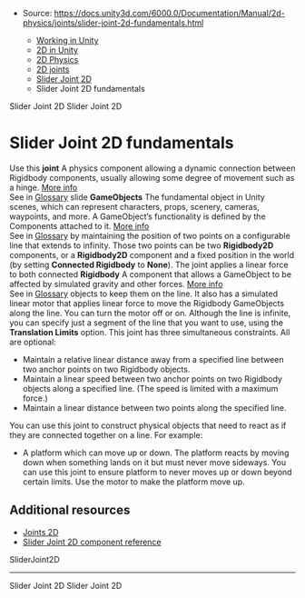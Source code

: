 * Source: https://docs.unity3d.com/6000.0/Documentation/Manual/2d-physics/joints/slider-joint-2d-fundamentals.html

  * [Working in Unity](https://docs.unity3d.com/6000.0/Documentation/Manual/working-in-unity.html)
  * [2D in Unity](https://docs.unity3d.com/6000.0/Documentation/Manual/Unity2D.html)
  * [2D Physics](https://docs.unity3d.com/6000.0/Documentation/Manual/2d-physics/2d-physics.html)
  * [2D joints](https://docs.unity3d.com/6000.0/Documentation/Manual/2d-physics/joints/2d-joints-landing.html)
  * [Slider Joint 2D](https://docs.unity3d.com/6000.0/Documentation/Manual/2d-physics/joints/slider-joint-2d-landing.html)
  * Slider Joint 2D fundamentals


[](https://docs.unity3d.com/6000.0/Documentation/Manual/2d-physics/joints/slider-joint-2d-landing.html)
Slider Joint 2D
[](https://docs.unity3d.com/6000.0/Documentation/Manual/2d-physics/joints/slider-joint-2d-reference.html)
Slider Joint 2D
# Slider Joint 2D fundamentals
Use this **joint** A physics component allowing a dynamic connection between Rigidbody components, usually allowing some degree of movement such as a hinge. [More info](https://docs.unity3d.com/6000.0/Documentation/Manual/Joints.html)  
See in [Glossary](https://docs.unity3d.com/6000.0/Documentation/Manual/Glossary.html#joint) slide **GameObjects** The fundamental object in Unity scenes, which can represent characters, props, scenery, cameras, waypoints, and more. A GameObject’s functionality is defined by the Components attached to it. [More info](https://docs.unity3d.com/6000.0/Documentation/Manual/class-GameObject.html)  
See in [Glossary](https://docs.unity3d.com/6000.0/Documentation/Manual/Glossary.html#GameObject) by maintaining the position of two points on a configurable line that extends to infinity. Those two points can be two **Rigidbody2D** components, or a **Rigidbody2D** component and a fixed position in the world (by setting **Connected Rigidbody** to **None**).
The joint applies a linear force to both connected **Rigidbody** A component that allows a GameObject to be affected by simulated gravity and other forces. [More info](https://docs.unity3d.com/6000.0/Documentation/Manual/class-Rigidbody.html)  
See in [Glossary](https://docs.unity3d.com/6000.0/Documentation/Manual/Glossary.html#Rigidbody) objects to keep them on the line. It also has a simulated linear motor that applies linear force to move the Rigidbody GameObjects along the line. You can turn the motor off or on. Although the line is infinite, you can specify just a segment of the line that you want to use, using the **Translation Limits** option.
This joint has three simultaneous constraints. All are optional:
  * Maintain a relative linear distance away from a specified line between two anchor points on two Rigidbody objects.
  * Maintain a linear speed between two anchor points on two Rigidbody objects along a specified line. (The speed is limited with a maximum force.)
  * Maintain a linear distance between two points along the specified line.


You can use this joint to construct physical objects that need to react as if they are connected together on a line. For example:
  * A platform which can move up or down. The platform reacts by moving down when something lands on it but must never move sideways. You can use this joint to ensure platform to never moves up or down beyond certain limits. Use the motor to make the platform move up.


## Additional resources
  * [Joints 2D](https://docs.unity3d.com/6000.0/Documentation/Manual/2d-physics/joints/2d-joints-landing.html)
  * [Slider Joint 2D component reference](https://docs.unity3d.com/6000.0/Documentation/Manual/2d-physics/joints/slider-joint-2d-reference.html)


SliderJoint2D
* * *
[](https://docs.unity3d.com/6000.0/Documentation/Manual/2d-physics/joints/slider-joint-2d-landing.html)
Slider Joint 2D
[](https://docs.unity3d.com/6000.0/Documentation/Manual/2d-physics/joints/slider-joint-2d-reference.html)
Slider Joint 2D

